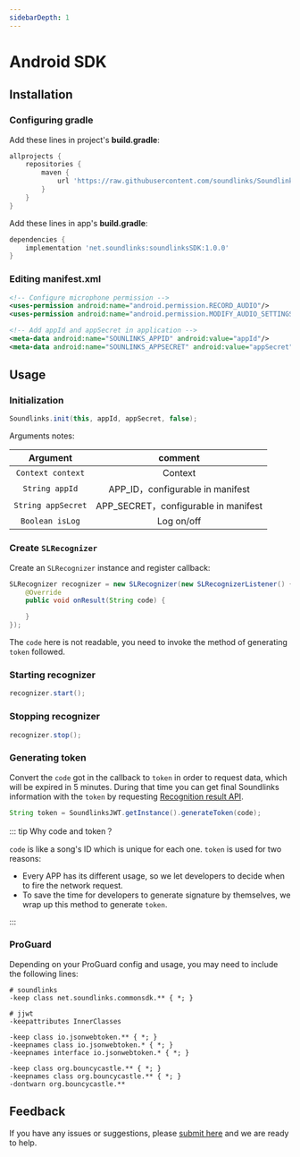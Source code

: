 ```yaml
---
sidebarDepth: 1
---
```


# Android SDK

## Installation

### Configuring gradle

Add these lines in project's **build.gradle**:

```groovy
allprojects {
    repositories {
        maven {
            url 'https://raw.githubusercontent.com/soundlinks/Soundlinks-Android-SDK/master'
        }
    }
}
```

Add these lines in app's **build.gradle**:

```groovy
dependencies {
    implementation 'net.soundlinks:soundlinksSDK:1.0.0'
}
```

### Editing manifest.xml

```xml
<!-- Configure microphone permission -->
<uses-permission android:name="android.permission.RECORD_AUDIO"/>
<uses-permission android:name="android.permission.MODIFY_AUDIO_SETTINGS"/>

<!-- Add appId and appSecret in application -->
<meta-data android:name="SOUNLINKS_APPID" android:value="appId"/>
<meta-data android:name="SOUNLINKS_APPSECRET" android:value="appSecret"/>
```

## Usage

### Initialization

```java
Soundlinks.init(this, appId, appSecret, false);
```

Arguments notes:

| Argument | comment |
|:----:|:----: |
| `Context context` | Context |
| `String appId` | APP_ID，configurable in manifest |
| `String appSecret` | APP_SECRET，configurable in manifest |
| `Boolean isLog` | Log on/off |

### Create `SLRecognizer`

Create an `SLRecognizer` instance and register callback:

```java
SLRecognizer recognizer = new SLRecognizer(new SLRecognizerListener() {
    @Override
    public void onResult(String code) {

    }
});
```

The `code` here is not readable, you need to invoke the method of generating `token` followed.

### Starting recognizer

```java
recognizer.start();
```

### Stopping recognizer

```java
recognizer.stop();
```

### Generating token

Convert the `code` got in the callback to `token` in order to request data, which will be expired in 5 minutes. During that time you can get final Soundlinks information with the `token` by requesting [Recognition result API](/result/).

```java
String token = SoundlinksJWT.getInstance().generateToken(code);
```

::: tip Why code and token？

`code` is like a song's ID which is unique for each one. `token` is used for two reasons:

- Every APP has its different usage, so we let developers to decide when to fire the network request.
- To save the time for developers to generate signature by themselves, we wrap up this method to generate `token`.

:::

### ProGuard

Depending on your ProGuard config and usage, you may need to include the following lines:

```
# soundlinks
-keep class net.soundlinks.commonsdk.** { *; }

# jjwt
-keepattributes InnerClasses

-keep class io.jsonwebtoken.** { *; }
-keepnames class io.jsonwebtoken.* { *; }
-keepnames interface io.jsonwebtoken.* { *; }

-keep class org.bouncycastle.** { *; }
-keepnames class org.bouncycastle.** { *; }
-dontwarn org.bouncycastle.**
```

## Feedback

If you have any issues or suggestions, please [submit here](https://github.com/soundlinks/Soundlinks-Android-SDK/issues/new) and we are ready to help.
